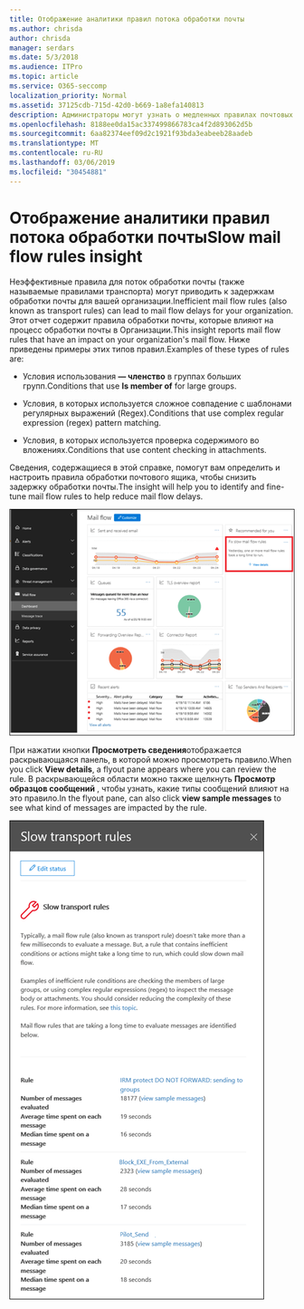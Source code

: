 ```yaml
---
title: Отображение аналитики правил потока обработки почты
ms.author: chrisda
author: chrisda
manager: serdars
ms.date: 5/3/2018
ms.audience: ITPro
ms.topic: article
ms.service: O365-seccomp
localization_priority: Normal
ms.assetid: 37125cdb-715d-42d0-b669-1a8efa140813
description: Администраторы могут узнать о медленных правилах почтовых ящиков в панели мониторинга почтовых ящиков в центре безопасности Office 365 Security _Амп_.
ms.openlocfilehash: 8188ee0da15ac337499866783ca4f2d893062d5b
ms.sourcegitcommit: 6aa82374eef09d2c1921f93bda3eabeeb28aadeb
ms.translationtype: MT
ms.contentlocale: ru-RU
ms.lasthandoff: 03/06/2019
ms.locfileid: "30454881"
---
```

# <a name="slow-mail-flow-rules-insight"></a><span data-ttu-id="0c509-103">Отображение аналитики правил потока обработки почты</span><span class="sxs-lookup"><span data-stu-id="0c509-103">Slow mail flow rules insight</span></span>

<span data-ttu-id="0c509-104">Неэффективные правила для поток обработки почты (также называемые правилами транспорта) могут приводить к задержкам обработки почты для вашей организации.</span><span class="sxs-lookup"><span data-stu-id="0c509-104">Inefficient mail flow rules (also known as transport rules) can lead to mail flow delays for your organization.</span></span> <span data-ttu-id="0c509-105">Этот отчет содержит правила обработки почты, которые влияют на процесс обработки почты в Организации.</span><span class="sxs-lookup"><span data-stu-id="0c509-105">This insight reports mail flow rules that have an impact on your organization's mail flow.</span></span> <span data-ttu-id="0c509-106">Ниже приведены примеры этих типов правил.</span><span class="sxs-lookup"><span data-stu-id="0c509-106">Examples of these types of rules are:</span></span>

- <span data-ttu-id="0c509-107">Условия использования **— членство** в группах больших групп.</span><span class="sxs-lookup"><span data-stu-id="0c509-107">Conditions that use **Is member of** for large groups.</span></span>

- <span data-ttu-id="0c509-108">Условия, в которых используется сложное совпадение с шаблонами регулярных выражений (Regex).</span><span class="sxs-lookup"><span data-stu-id="0c509-108">Conditions that use complex regular expression (regex) pattern matching.</span></span>

- <span data-ttu-id="0c509-109">Условия, в которых используется проверка содержимого во вложениях.</span><span class="sxs-lookup"><span data-stu-id="0c509-109">Conditions that use content checking in attachments.</span></span>

<span data-ttu-id="0c509-110">Сведения, содержащиеся в этой справке, помогут вам определить и настроить правила обработки почтового ящика, чтобы снизить задержку обработки почты.</span><span class="sxs-lookup"><span data-stu-id="0c509-110">The insight will help you to identify and fine-tune mail flow rules to help reduce mail flow delays.</span></span>

![Медленные правила почтовых ящиков в панели мониторинга почтовых ящиков в центре безопасности _Амп_ соответствия требованиям Office 365](media/1dd90faa-f065-4b10-8b47-d35dc127fc26.png)

<span data-ttu-id="0c509-112">При нажатии кнопки **Просмотреть сведения**отображается раскрывающаяся панель, в которой можно просмотреть правило.</span><span class="sxs-lookup"><span data-stu-id="0c509-112">When you click **View details**, a flyout pane appears where you can review the rule.</span></span> <span data-ttu-id="0c509-113">В раскрывающейся области можно также щелкнуть **Просмотр образцов сообщений** , чтобы узнать, какие типы сообщений влияют на это правило.</span><span class="sxs-lookup"><span data-stu-id="0c509-113">In the flyout pane, can also click **view sample messages** to see what kind of messages are impacted by the rule.</span></span>

![РасКрывающаяся панель после нажатия кнопки Просмотреть сведения в разделе медленные почтовые ящики анализ правил в панели мониторинга почтового процесса](media/2cbd43b7-1f21-4338-a70c-7b50de5c69cd.png)
